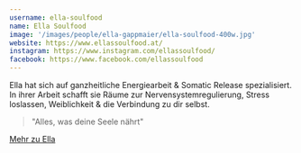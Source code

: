 ```yaml
---
username: ella-soulfood
name: Ella Soulfood
image: '/images/people/ella-gappmaier/ella-soulfood-400w.jpg'
website: https://www.ellassoulfood.at/
instagram: https://www.instagram.com/ellassoulfood/
facebook: https://www.facebook.com/ellassoulfood
---
```


Ella hat sich auf ganzheitliche Energiearbeit & Somatic Release spezialisiert. In ihrer Arbeit schafft sie Räume zur Nervensystemregulierung, Stress loslassen, Weiblichkeit & die Verbindung zu dir selbst.

> "Alles, was deine Seele nährt"

<a href="{{ page.website }}" target="_blank" class="button button--primary subscribe-button js-sign-up">Mehr zu Ella</a>